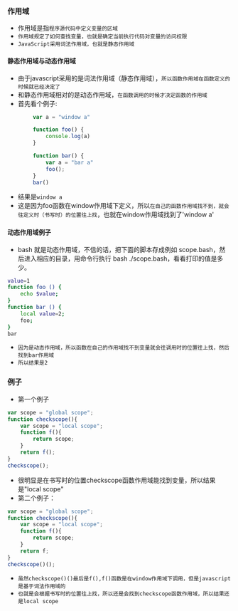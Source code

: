 <!--
 * @Author: your name
 * @Date: 2021-03-04 23:41:28
 * @LastEditTime: 2021-03-05 00:13:16
 * @LastEditors: Please set LastEditors
 * @Description: In User Settings Edit
 * @FilePath: \MyHxsj\javascript\面试题\03作用域.md
-->
### 作用域
* 作用域是指`程序源代码中定义变量的区域`
* `作用域规定了如何查找变量，也就是确定当前执行代码对变量的访问权限`
* `JavaScript采用词法作用域，也就是静态作用域`

#### 静态作用域与动态作用域
* 由于javascript采用的是词法作用域（静态作用域），`所以函数作用域在函数定义的时候就已经决定了`
* 和静态作用域相对的是动态作用域，`在函数调用的时候才决定函数的作用域`
* 首先看个例子:
```javascript
        var a = "window a"

        function foo() {
            console.log(a)
        }

        function bar() {
            var a = "bar a"
            foo();
        }
        bar()
```
* 结果是`window a`
* 这是因为foo函数在window作用域下定义，所以`在自己的函数作用域找不到，就会往定义时（书写时）的位置往上找`，也就在window作用域找到了'window a'

#### 动态作用域例子
* bash 就是动态作用域，不信的话，把下面的脚本存成例如 scope.bash，然后进入相应的目录，用命令行执行 bash ./scope.bash，看看打印的值是多少。
```bash
value=1
function foo () {
    echo $value;
}
function bar () {
    local value=2;
    foo;
}
bar
```
* `因为是动态作用域，所以函数在自己的作用域找不到变量就会往调用时的位置往上找，然后找到bar作用域`
* `所以结果是2`

### 例子
* 第一个例子
```javascript
var scope = "global scope";
function checkscope(){
    var scope = "local scope";
    function f(){
        return scope;
    }
    return f();
}
checkscope();
```
* 很明显是在书写时的位置checkscope函数作用域能找到变量，所以结果是"local scope"
* 第二个例子：
```javascript
var scope = "global scope";
function checkscope(){
    var scope = "local scope";
    function f(){
        return scope;
    }
    return f;
}
checkscope()();
```
* `虽然checkscope()()最后是f(),f()函数是在window作用域下调用，但是javascript是基于词法作用域的`
* `也就是会根据书写时的位置往上找，所以还是会找到checkscope函数作用域，所以结果还是local scope`